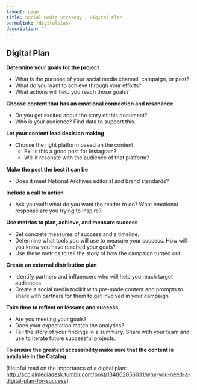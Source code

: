 ```yaml
---
layout: page
title: Social Media Strategy | Digital Plan
permalink: /digitalplan/
description: ""
---
```


## Digital Plan

<strong>Determine your goals for the project</strong>

<ul>
  <li>
  What is the purpose of your social media channel, campaign, or post?
  </li>
  <li>
  What do you want to achieve through your efforts?
  </li>
  <li>
  What actions will help you reach those goals?
  </li>
</ul>

<strong>Choose content that has an emotional connection and resonance</strong>

<ul>
  <li>
  Do you get excited about the story of this document?
  </li>
  <li>
  Who is your audience? Find data to support this.
  </li>
</ul>

<strong>Let your content lead decision making</strong>

<ul>
  <li>
  Choose the right platform based on the content

  <ul>
    <li>
    Ex: Is this a good post for Instagram?
    </li>
    <li>
    Will it resonate with the audience of that platform?
    </li>
  </ul>
  </li>
</ul>

<strong>Make the post the best it can be</strong>

<ul>
  <li>
  Does it meet National Archives editorial and brand standards?
  </li>
</ul>

<strong>Include a call to action</strong>

<ul>
  <li>
  Ask yourself: what do you want the reader to do? What emotional response are you trying to inspire?
  </li>
</ul>

<strong>Use metrics to plan, achieve, and measure success</strong>

<ul>
  <li>
  Set concrete measures of success and a timeline.
  </li>
  <li>
  Determine what tools you will use to measure your success. How will you know you have reached your goals?
  </li>
  <li>
  Use these metrics to tell the story of how the campaign turned out.
  </li>
</ul>

<strong>Create an external distribution plan</strong>

<ul>
  <li>
  Identify partners and influencers who will help you reach target audiences
  </li>
  <li>
  Create a social media toolkit with pre-made content and prompts to share with partners for them to get involved in your campaign
  </li>
</ul>

<strong>Take time to reflect on lessons and success</strong>

<ul>
  <li>
  Are you meeting your goals?
  </li>
  <li>
  Does your expectation match the analytics?
  </li>
  <li>
  Tell the story of your findings in a summary. Share with your team and use to iterate future successful projects.
  </li>
</ul>

<strong>To ensure the greatest accessibility make sure that the content is available in the Catalog </strong>

[Helpful read on the importance of a digital plan: <a href="http://socialmediadesk.tumblr.com/post/134862056031/why-you-need-a-digital-plan-for-success">http://socialmediadesk.tumblr.com/post/134862056031/why-you-need-a-digital-plan-for-success</a>]


